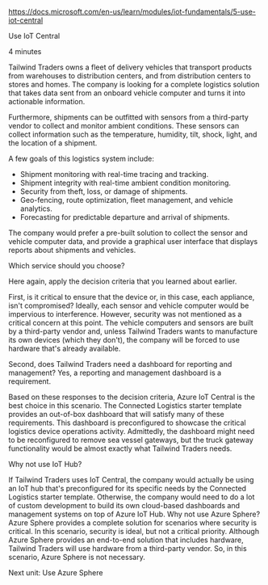 https://docs.microsoft.com/en-us/learn/modules/iot-fundamentals/5-use-iot-central

Use IoT Central

4 minutes

Tailwind Traders owns a fleet of delivery vehicles that transport products from warehouses to distribution centers, and from distribution centers to stores and homes. The company is looking for a complete logistics solution that takes data sent from an onboard vehicle computer and turns it into actionable information.

Furthermore, shipments can be outfitted with sensors from a third-party vendor to collect and monitor ambient conditions. These sensors can collect information such as the temperature, humidity, tilt, shock, light, and the location of a shipment.

A few goals of this logistics system include:
* Shipment monitoring with real-time tracing and tracking.
* Shipment integrity with real-time ambient condition monitoring.
* Security from theft, loss, or damage of shipments.
* Geo-fencing, route optimization, fleet management, and vehicle analytics.
* Forecasting for predictable departure and arrival of shipments.

The company would prefer a pre-built solution to collect the sensor and vehicle computer data, and provide a graphical user interface that displays reports about shipments and vehicles.


Which service should you choose?

Here again, apply the decision criteria that you learned about earlier.

First, is it critical to ensure that the device or, in this case, each appliance, isn't compromised? Ideally, each sensor and vehicle computer would be impervious to interference. However, security was not mentioned as a critical concern at this point. The vehicle computers and sensors are built by a third-party vendor and, unless Tailwind Traders wants to manufacture its own devices (which they don't), the company will be forced to use hardware that's already available.

Second, does Tailwind Traders need a dashboard for reporting and management? Yes, a reporting and management dashboard is a requirement.

Based on these responses to the decision criteria, Azure IoT Central is the best choice in this scenario. The Connected Logistics starter template provides an out-of-box dashboard that will satisfy many of these requirements. This dashboard is preconfigured to showcase the critical logistics device operations activity. Admittedly, the dashboard might need to be reconfigured to remove sea vessel gateways, but the truck gateway functionality would be almost exactly what Tailwind Traders needs.


Why not use IoT Hub?

If Tailwind Traders uses IoT Central, the company would actually be using an IoT hub that's preconfigured for its specific needs by the Connected Logistics starter template. Otherwise, the company would need to do a lot of custom development to build its own cloud-based dashboards and management systems on top of Azure IoT Hub.
Why not use Azure Sphere?
Azure Sphere provides a complete solution for scenarios where security is critical. In this scenario, security is ideal, but not a critical priority. Although Azure Sphere provides an end-to-end solution that includes hardware, Tailwind Traders will use hardware from a third-party vendor. So, in this scenario, Azure Sphere is not necessary.

Next unit: Use Azure Sphere


